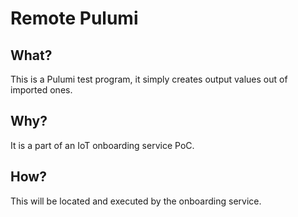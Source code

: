 # Remote Pulumi

## What?

This is a Pulumi test program, it simply creates output values out of imported ones. 

## Why?

It is a part of an IoT onboarding service PoC.

## How?

This will be located and executed by the onboarding service.
